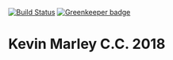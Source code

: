 [![Build Status](https://travis-ci.org/vapurrmaid/kevin-marley-cc-2018.svg?branch=master)](https://travis-ci.org/vapurrmaid/kevin-marley-cc-2018) [![Greenkeeper badge](https://badges.greenkeeper.io/vapurrmaid/kmcc18.svg)](https://greenkeeper.io/)
# Kevin Marley C.C. 2018
